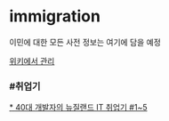 # immigration
이민에 대한 모든 사전 정보는 여기에 담을 예정 

[위키에서 관리](https://github.com/davidseo81/immigration/wiki)


### #취업기

[* 40대 개발자의 뉴질랜드 IT 취업기 #1~5](https://github.com/davidseo81/immigration/blob/master/40%EB%8C%80%20%EA%B0%9C%EB%B0%9C%EC%9E%90%EC%9D%98%20%EB%89%B4%EC%A7%88%EB%9E%9C%EB%93%9C%20IT%20%EC%B7%A8%EC%97%85%EA%B8%B0.md)
